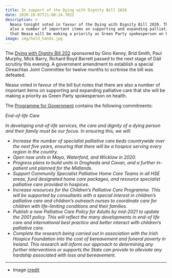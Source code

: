 ```yaml
---
title: In support of the Dying with Dignity Bill 2020
date: 2020-10-07T21:00:24.702Z
description: >
  Neasa tonight voted in favour of the Dying with Dignity Bill 2020. There are
  also a number of important items on supporting and expanding palliative care
  that Neasa will be making a priority as Green Party spokesperson on health.
image: img/hold_hands.jpg
---
```

The [Dying with Dignity Bill 202](https://www.oireachtas.ie/en/bills/bill/2020/24/) sponsored by Gino Kenny, Bríd Smith, Paul Murphy, Mick Barry, Richard Boyd Barrett passed to the next stage of Dáil scrutiny this evening.  A government amendment to establish a special Oireachtas Joint Committee for twelve months to scrtinise the bill was defeated.

Neasa voted in favour of the bill but notes that there are also a number of important items on supporting and expanding palliative care that she will be making a priority as Green Party spokesperson on health.

The [Programme for Government](https://www.greenparty.ie/wp-content/uploads/2020/06/2020-06-15-ProgrammeforGovernment_Corrected-Final-Version.pdf) contains the following commitments: 

*End-of-life Care*

*In developing end-of-life services, the care and dignity of a dying person and their family must be our focus. In ensuring this, we will:*

* *Increase  the  number  of  specialist  palliative  care  beds countrywide over the next five years, ensuring that there will be a hospice serving every region in the country.*
* *Open new units in Mayo, Waterford, and Wicklow in 2020.* 
* *Progress plans to build units in Drogheda and Cavan, and a further in-patient unit planned for the Midlands.*
* *Support Community Specialist Palliative Home Care Teams in all HSE areas, fund designated home care packages, and resource specialist palliative care provided in hospices.*
* *Increase  resources  for  the  Children’s  Palliative  Care Programme. This will be supported by consultants with a special interest in children’s palliative care and children’s outreach  nurses  to  coordinate  care  for  children  with  life-limiting conditions and their families.* 
* *Publish a new Palliative Care Policy for Adults by mid-2021 to update the 2001 policy. This will reflect the many developments in end-of life care and international best practice and better interact with children’s palliative care.*
* *Complete the research being carried out in association with the Irish Hospice Foundation into the cost of bereavement and funeral poverty in Ireland. This research will inform our approach to determining any further interventions or supports the State can provide to alleviate any hardship associated with loss and bereavement.*

- - -

* Image [credit](https://www.flickr.com/photos/samcaplat/4521089467)
